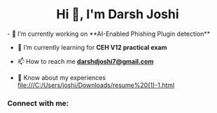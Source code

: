 <h1 align="center">Hi 👋, I'm Darsh Joshi</h1>
- 🔭 I’m currently working on **AI-Enabled Phishing Plugin detection**

- 🌱 I’m currently learning for **CEH V12 practical exam**

- 📫 How to reach me **darshdjoshi7@gmail.com**

- 📄 Know about my experiences [file:///C:/Users/joshi/Downloads/resume%20(1)-1.html](file:///C:/Users/joshi/Downloads/resume%20(1)-1.html)

<h3 align="left">Connect with me:</h3>
<p align="left">
</p>


